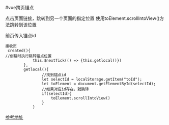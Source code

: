 #vue跨页锚点

点击页面链接，跳转到另一个页面的指定位置
使用toElement.scrollIntoView()方法跳转到该位置

前页传入锚点id

```
接收页
 created(){
//创建时执行跳转锚点位置
            this.$nextTick(() => {this.getlocal()})
        },
        getlocal(){
                //找到锚点id
                let selectId = localStorage.getItem("toId");
                let toElement = document.getElementById(selectId);
                //如果对应id存在，就跳转
                if(selectId){
                    toElement.scrollIntoView()
                }
            }
```
[参考地址]( https://blog.csdn.net/dianwan5205/article/details/102082523)
